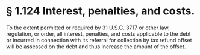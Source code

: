 # § 1.124   Interest, penalties, and costs.

To the extent permitted or required by 31 U.S.C. 3717 or other law, regulation, or order, all interest, penalties, and costs applicable to the debt or incurred in connection with its referral for collection by tax refund offset will be assessed on the debt and thus increase the amount of the offset.




